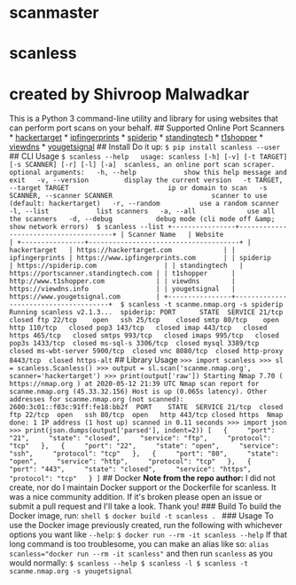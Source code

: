 # scanmaster
# scanless 
# created by Shivroop Malwadkar
This is a Python 3 command-line utility and library for using websites that can perform port scans on your behalf.  ## Supported Online Port Scanners  * [hackertarget](https://hackertarget.com/nmap-online-port-scanner/) * [ipfingerprints](http://www.ipfingerprints.com/portscan.php) * [spiderip](https://spiderip.com/online-port-scan.php) * [standingtech](https://portscanner.standingtech.com/) * [t1shopper](http://www.t1shopper.com/tools/port-scan/) * [viewdns](http://viewdns.info/) * [yougetsignal](http://www.yougetsignal.com/tools/open-ports/)  ## Install  Do it up: ``` $ pip install scanless --user ```  ## CLI Usage  ``` $ scanless --help   usage: scanless [-h] [-v] [-t TARGET] [-s SCANNER] [-r] [-l] [-a]  scanless, an online port scan scraper.  optional arguments:   -h, --help            show this help message and exit   -v, --version         display the current version   -t TARGET, --target TARGET                         ip or domain to scan   -s SCANNER, --scanner SCANNER                         scanner to use (default: hackertarget)   -r, --random          use a random scanner   -l, --list            list scanners   -a, --all             use all the scanners   -d, --debug           debug mode (cli mode off &amp; show network errors)  $ scanless --list +----------------+--------------------------------------+ | Scanner Name   | Website                              | +----------------+--------------------------------------+ | hackertarget   | https://hackertarget.com             | | ipfingerprints | https://www.ipfingerprints.com       | | spiderip       | https://spiderip.com                 | | standingtech   | https://portscanner.standingtech.com | | t1shopper      | http://www.t1shopper.com             | | viewdns        | https://viewdns.info                 | | yougetsignal   | https://www.yougetsignal.com         | +----------------+--------------------------------------+  $ scanless -t scanme.nmap.org -s spiderip Running scanless v2.1.3...  spiderip: PORT      STATE  SERVICE 21/tcp    closed ftp 22/tcp    open   ssh 25/tcp    closed smtp 80/tcp    open   http 110/tcp   closed pop3 143/tcp   closed imap 443/tcp   closed https 465/tcp   closed smtps 993/tcp   closed imaps 995/tcp   closed pop3s 1433/tcp  closed ms-sql-s 3306/tcp  closed mysql 3389/tcp  closed ms-wbt-server 5900/tcp  closed vnc 8080/tcp  closed http-proxy 8443/tcp  closed https-alt ```  ## Library Usage  ``` >>> import scanless >>> sl = scanless.Scanless() >>> output = sl.scan('scanme.nmap.org', scanner='hackertarget') >>> print(output['raw']) Starting Nmap 7.70 ( https://nmap.org ) at 2020-05-12 21:39 UTC Nmap scan report for scanme.nmap.org (45.33.32.156) Host is up (0.065s latency). Other addresses for scanme.nmap.org (not scanned): 2600:3c01::f03c:91ff:fe18:bb2f  PORT    STATE  SERVICE 21/tcp  closed ftp 22/tcp  open   ssh 80/tcp  open   http 443/tcp closed https  Nmap done: 1 IP address (1 host up) scanned in 0.11 seconds >>> import json >>> print(json.dumps(output['parsed'], indent=2)) [   {     "port": "21",     "state": "closed",     "service": "ftp",     "protocol": "tcp"   },   {     "port": "22",     "state": "open",     "service": "ssh",     "protocol": "tcp"   },   {     "port": "80",     "state": "open",     "service": "http",     "protocol": "tcp"   },   {     "port": "443",     "state": "closed",     "service": "https",     "protocol": "tcp"   } ] ```  ## Docker  **Note from the repo author:** I did not create, nor do I maintain Docker support or the Dockerfile for scanless. It was a nice community addition. If it's broken please open an issue or submit a pull request and I'll take a look. Thank you!  ### Build  To build the Docker image, run: ```shell $ docker build -t scanless . ```  ### Usage  To use the Docker image previously created, run the following with whichever options you want like `--help`: ``` $ docker run --rm -it scanless --help ```  If that long command is too troublesome, you can make an alias like so: `alias scanless="docker run --rm -it scanless"` and then run `scanless` as you would normally: ``` $ scanless --help $ scanless -l $ scanless -t scanme.nmap.org -s yougetsignal ```
